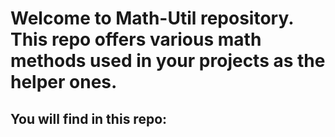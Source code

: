 # Welcome to Math-Util repository. This repo offers various math methods used in your projects as the helper ones.

## You will find in this repo:
